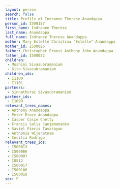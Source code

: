 ```yaml
---
layout: person
search: false
title: Profile of Indranee Therese Anandappa
person_id: I500157
first_name: Indranee Therese
last_name: Anandappa
full_name: Indranee Therese Anandappa
mother: Mary Estelle Christina "Estelle" Anandappa
mother_id: I500026
father: Christopher Ernest Anthony John Anandappa
father_id: I500022
children:
 - Moshini Sivasubramaniam
 - Gita Sivasubramaniam
children_ids:
 - I1100
 - I1101
partners:
 - Sinnathurai Sivasubramaniam
partner_ids:
 - I1099
relevant_trees_names:
 - Anthony Anandappa
 - Peter Braze Anandappa
 - Casper Casie Chetty
 - Francis Salis Canjemanaden
 - Saviel Pieris Tavarayan
 - Anthonia Wijeratnam
 - Cecilia Rodrigo
relevant_trees_ids:
 - I500013
 - I500086
 - I500097
 - I0812
 - I500017
 - I500100
 - I500018
sex: F
---
```


